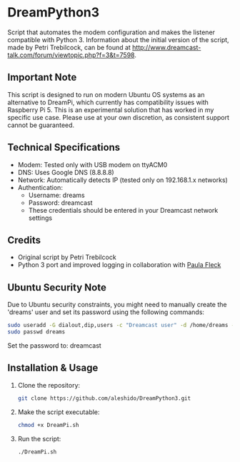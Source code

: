 # DreamPython3

Script that automates the modem configuration and makes the listener compatible with Python 3. Information about the initial version of the script, made by Petri Trebilcock, can be found at http://www.dreamcast-talk.com/forum/viewtopic.php?f=3&t=7598.

## Important Note
This script is designed to run on modern Ubuntu OS systems as an alternative to DreamPi, which currently has compatibility issues with Raspberry Pi 5. This is an experimental solution that has worked in my specific use case. Please use at your own discretion, as consistent support cannot be guaranteed.

## Technical Specifications
- Modem: Tested only with USB modem on ttyACM0
- DNS: Uses Google DNS (8.8.8.8)
- Network: Automatically detects IP (tested only on 192.168.1.x networks)
- Authentication:
  - Username: dreams
  - Password: dreamcast
  - These credentials should be entered in your Dreamcast network settings

## Credits
- Original script by Petri Trebilcock
- Python 3 port and improved logging in collaboration with [Paula Fleck](https://github.com/paulakfleck)


## Ubuntu Security Note
Due to Ubuntu security constraints, you might need to manually create the 'dreams' user and set its password using the following commands:
```bash
sudo useradd -G dialout,dip,users -c "Dreamcast user" -d /home/dreams -g users -s /usr/sbin/pppd dreams
sudo passwd dreams
```
Set the password to: dreamcast

## Installation & Usage
1. Clone the repository:
   ```bash
   git clone https://github.com/aleshido/DreamPython3.git
   ```
2. Make the script executable:
   ```bash
   chmod +x DreamPi.sh
   ```
3. Run the script:
   ```bash
   ./DreamPi.sh
   ```
